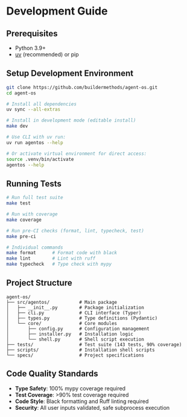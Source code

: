 # Development Guide

## Prerequisites
- Python 3.9+
- [uv](https://github.com/astral-sh/uv) (recommended) or pip

## Setup Development Environment

```bash
git clone https://github.com/buildermethods/agent-os.git
cd agent-os

# Install all dependencies
uv sync --all-extras

# Install in development mode (editable install)
make dev

# Use CLI with uv run:
uv run agentos --help

# Or activate virtual environment for direct access:
source .venv/bin/activate
agentos --help
```

## Running Tests

```bash
# Run full test suite
make test

# Run with coverage
make coverage

# Run pre-CI checks (format, lint, typecheck, test)
make pre-ci

# Individual commands
make format      # Format code with black
make lint        # Lint with ruff  
make typecheck   # Type check with mypy
```

## Project Structure

```
agent-os/
├── src/agentos/           # Main package
│   ├── __init__.py        # Package initialization
│   ├── cli.py             # CLI interface (Typer)
│   ├── types.py           # Type definitions (Pydantic)
│   └── core/              # Core modules
│       ├── config.py      # Configuration management
│       ├── installer.py   # Installation logic
│       └── shell.py       # Shell script execution
├── tests/                 # Test suite (143 tests, 90% coverage)
├── scripts/               # Installation shell scripts
└── specs/                 # Project specifications
```

## Code Quality Standards

- **Type Safety**: 100% mypy coverage required
- **Test Coverage**: >90% test coverage required  
- **Code Style**: Black formatting and Ruff linting required
- **Security**: All user inputs validated, safe subprocess execution
